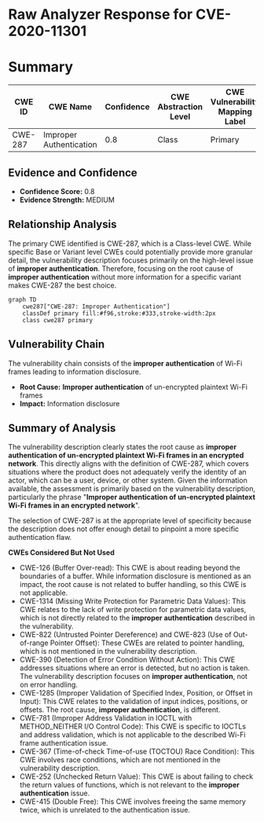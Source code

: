 # Raw Analyzer Response for CVE-2020-11301

# Summary
| CWE ID | CWE Name | Confidence | CWE Abstraction Level | CWE Vulnerability Mapping Label | CWE-Vulnerability Mapping Notes |
|---|---|---|---|---|---|
| CWE-287 | Improper Authentication | 0.8 | Class | Primary | Allowed-with-Review |

## Evidence and Confidence

*   **Confidence Score:** 0.8
*   **Evidence Strength:** MEDIUM

## Relationship Analysis
The primary CWE identified is CWE-287, which is a Class-level CWE. While specific Base or Variant level CWEs could potentially provide more granular detail, the vulnerability description focuses primarily on the high-level issue of **improper authentication**. Therefore, focusing on the root cause of **improper authentication** without more information for a specific variant makes CWE-287 the best choice.

```mermaid
graph TD
    cwe287["CWE-287: Improper Authentication"]
    classDef primary fill:#f96,stroke:#333,stroke-width:2px
    class cwe287 primary
```

## Vulnerability Chain
The vulnerability chain consists of the **improper authentication** of Wi-Fi frames leading to information disclosure.
  - **Root Cause:** **Improper authentication** of un-encrypted plaintext Wi-Fi frames
  - **Impact:** Information disclosure

## Summary of Analysis
The vulnerability description clearly states the root cause as **improper authentication of un-encrypted plaintext Wi-Fi frames in an encrypted network**. This directly aligns with the definition of CWE-287, which covers situations where the product does not adequately verify the identity of an actor, which can be a user, device, or other system. Given the information available, the assessment is primarily based on the vulnerability description, particularly the phrase "**Improper authentication of un-encrypted plaintext Wi-Fi frames in an encrypted network**".

The selection of CWE-287 is at the appropriate level of specificity because the description does not offer enough detail to pinpoint a more specific authentication flaw.

**CWEs Considered But Not Used**
*   CWE-126 (Buffer Over-read): This CWE is about reading beyond the boundaries of a buffer. While information disclosure is mentioned as an impact, the root cause is not related to buffer handling, so this CWE is not applicable.
*   CWE-1314 (Missing Write Protection for Parametric Data Values): This CWE relates to the lack of write protection for parametric data values, which is not directly related to the **improper authentication** described in the vulnerability.
*   CWE-822 (Untrusted Pointer Dereference) and CWE-823 (Use of Out-of-range Pointer Offset): These CWEs are related to pointer handling, which is not mentioned in the vulnerability description.
*   CWE-390 (Detection of Error Condition Without Action): This CWE addresses situations where an error is detected, but no action is taken. The vulnerability description focuses on **improper authentication**, not on error handling.
*   CWE-1285 (Improper Validation of Specified Index, Position, or Offset in Input): This CWE relates to the validation of input indices, positions, or offsets. The root cause, **improper authentication**, is different.
*   CWE-781 (Improper Address Validation in IOCTL with METHOD_NEITHER I/O Control Code): This CWE is specific to IOCTLs and address validation, which is not applicable to the described Wi-Fi frame authentication issue.
*   CWE-367 (Time-of-check Time-of-use (TOCTOU) Race Condition): This CWE involves race conditions, which are not mentioned in the vulnerability description.
*   CWE-252 (Unchecked Return Value): This CWE is about failing to check the return values of functions, which is not relevant to the **improper authentication** issue.
*   CWE-415 (Double Free): This CWE involves freeing the same memory twice, which is unrelated to the authentication issue.